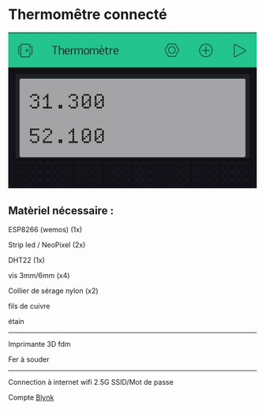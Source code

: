 
# Thermomêtre connecté 


![Bly preview](https://raw.githubusercontent.com/flug/thermo/master/Blynk_preview.jpg)

## Matèriel nécessaire : 

  ESP8266 (wemos) (1x)
  
  Strip led / NeoPixel (2x)
  
  DHT22 (1x)
  
  vis 3mm/6mm (x4)
  
  Collier de sérage nylon (x2) 
  
  fils de cuivre 
  
  étain 
  
  
  --- 
  
  Imprimante 3D fdm
  
  Fer à souder 
  
  
  --- 
  
  Connection à internet wifi 2.5G SSID/Mot de passe 
 
  Compte [Blynk](https://blynk.io/en/getting-started)

